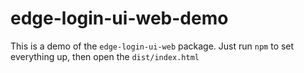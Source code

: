 # edge-login-ui-web-demo

This is a demo of the `edge-login-ui-web` package. Just run `npm` to set everything up, then open the `dist/index.html`
